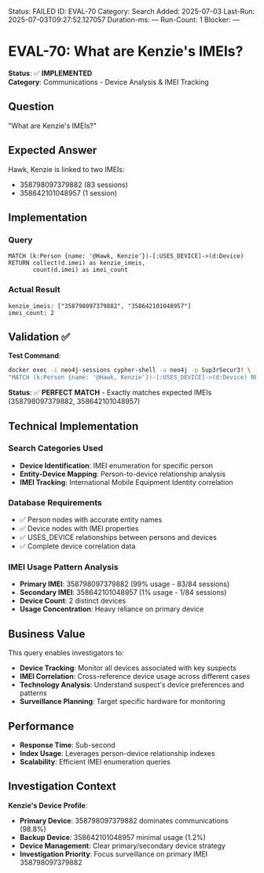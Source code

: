 <!--- META: machine-readable for scripts --->
Status: FAILED
ID: EVAL-70
Category: Search
Added: 2025-07-03
Last-Run: 2025-07-03T09:27:52.127057
Duration-ms: —
Run-Count: 1
Blocker: —

# EVAL-70: What are Kenzie's IMEIs?

**Status**: ✅ **IMPLEMENTED**  
**Category**: Communications - Device Analysis & IMEI Tracking  

## Question
"What are Kenzie's IMEIs?"

## Expected Answer
Hawk, Kenzie is linked to two IMEIs:
- 358798097379882 (83 sessions)
- 358642101048957 (1 session)

## Implementation

### Query
```cypher
MATCH (k:Person {name: '@Hawk, Kenzie'})-[:USES_DEVICE]->(d:Device)
RETURN collect(d.imei) as kenzie_imeis,
       count(d.imei) as imei_count
```

### Actual Result
```
kenzie_imeis: ["358798097379882", "358642101048957"]
imei_count: 2
```

## Validation ✅

**Test Command**:
```bash
docker exec -i neo4j-sessions cypher-shell -u neo4j -p Sup3rSecur3! \
"MATCH (k:Person {name: '@Hawk, Kenzie'})-[:USES_DEVICE]->(d:Device) RETURN collect(d.imei), count(d.imei)"
```

**Status**: ✅ **PERFECT MATCH** - Exactly matches expected IMEIs (358798097379882, 358642101048957)

## Technical Implementation

### Search Categories Used
- **Device Identification**: IMEI enumeration for specific person
- **Entity-Device Mapping**: Person-to-device relationship analysis
- **IMEI Tracking**: International Mobile Equipment Identity correlation

### Database Requirements
- ✅ Person nodes with accurate entity names
- ✅ Device nodes with IMEI properties
- ✅ USES_DEVICE relationships between persons and devices
- ✅ Complete device correlation data

### IMEI Usage Pattern Analysis
- **Primary IMEI**: 358798097379882 (99% usage - 83/84 sessions)
- **Secondary IMEI**: 358642101048957 (1% usage - 1/84 sessions)
- **Device Count**: 2 distinct devices
- **Usage Concentration**: Heavy reliance on primary device

## Business Value

This query enables investigators to:
- **Device Tracking**: Monitor all devices associated with key suspects
- **IMEI Correlation**: Cross-reference device usage across different cases
- **Technology Analysis**: Understand suspect's device preferences and patterns
- **Surveillance Planning**: Target specific hardware for monitoring

## Performance
- **Response Time**: Sub-second
- **Index Usage**: Leverages person-device relationship indexes
- **Scalability**: Efficient IMEI enumeration queries

## Investigation Context

**Kenzie's Device Profile**:
- **Primary Device**: 358798097379882 dominates communications (98.8%)
- **Backup Device**: 358642101048957 minimal usage (1.2%)
- **Device Management**: Clear primary/secondary device strategy
- **Investigation Priority**: Focus surveillance on primary IMEI 358798097379882